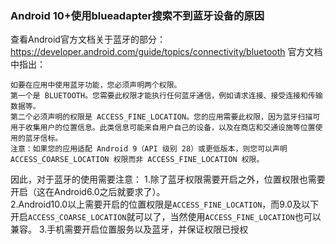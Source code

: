 ### Android 10+使用blueadapter搜索不到蓝牙设备的原因

查看Android官方文档关于蓝牙的部分：https://developer.android.com/guide/topics/connectivity/bluetooth
官方文档中指出：
```
如要在应用中使用蓝牙功能，您必须声明两个权限。
第一个是 BLUETOOTH。您需要此权限才能执行任何蓝牙通信，例如请求连接、接受连接和传输数据等。
第二个必须声明的权限是 ACCESS_FINE_LOCATION。您的应用需要此权限，因为蓝牙扫描可用于收集用户的位置信息。此类信息可能来自用户自己的设备，以及在商店和交通设施等位置使用的蓝牙信标。
注意：如果您的应用适配 Android 9（API 级别 28）或更低版本，则您可以声明 ACCESS_COARSE_LOCATION 权限而非 ACCESS_FINE_LOCATION 权限。
```
因此，对于蓝牙的使用需要注意：
1.除了蓝牙权限需要开启之外，位置权限也需要开启（这在Android6.0之后就要求了）。<br>
2.Android10.0以上需要开启的位置权限是```ACCESS_FINE_LOCATION```，而9.0及以下开启```ACCESS_COARSE_LOCATION```就可以了，当然使用```ACCESS_FINE_LOCATION```也可以兼容。
3.手机需要开启位置服务以及蓝牙，并保证权限已授权